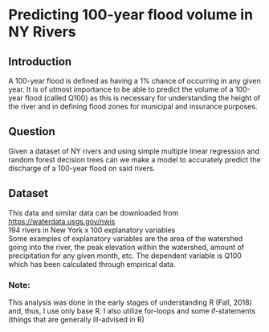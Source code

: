 # Predicting 100-year flood volume in NY Rivers

## Introduction
A 100-year flood is defined as having a 1% chance of occurring in any given year. It is of utmost importance to be able to predict the volume of a 100-year flood (called Q100) as this is necessary for understanding the height of the river and in defining flood zones for municipal and insurance purposes. 

## Question
Given a dataset of NY rivers and using simple multiple linear regression and random forest decision trees can we make a model to accurately predict the discharge of a 100-year flood on said rivers. 

## Dataset
This data and similar data can be downloaded from https://waterdata.usgs.gov/nwis  
194 rivers in New York x 100 explanatory variables  
Some examples of explanatory variables are the area of the watershed going into the river, the peak elevation within the watershed, amount of precipitation for any given month, etc. The dependent variable is Q100 which has been calculated through empirical data. 

### Note:
This analysis was done in the early stages of understanding R (Fall, 2018) and, thus, I use only base R. I also utilize for-loops and some if-statements (things that are generally ill-advised in R)

